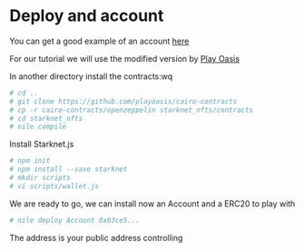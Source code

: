 # Deploy and account

You can get a good example of an account [here](https://github.com/OpenZeppelin/cairo-contracts/)

For our tutorial we will use the modified version by [Play Oasis](https://github.com/playoasis/cairo-contracts)

In another directory install the contracts:wq

```bash
# cd ..
# git clone https://github.com/playoasis/cairo-contracts
# cp -r cairo-contracts/openzeppelin starknet_nfts/contracts
# cd starknet_nfts
# nile compile
```

Install Starknet.js
```bash
# npm init
# npm install --save starknet
# mkdir scripts
# vi scripts/wallet.js
```

We are ready to go, we can install now an Account and a ERC20 to play with

```bash
# nile deploy Account 0x03ce5...
```

The address is your public address controlling
